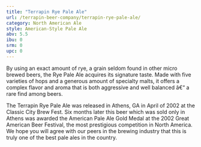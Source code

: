 ```yaml
---
title: "Terrapin Rye Pale Ale"
url: /terrapin-beer-company/terrapin-rye-pale-ale/
category: North American Ale
style: American-Style Pale Ale
abv: 5.5
ibu: 0
srm: 0
upc: 0
---
```

By using an exact amount of rye, a grain seldom found in other micro brewed beers, the Rye Pale Ale acquires its signature taste. Made with five varieties of hops and a generous amount of specialty malts, it offers a complex flavor and aroma that is both aggressive and well balanced â€“ a rare find among beers.

The Terrapin Rye Pale Ale was released in Athens, GA in April of 2002 at the Classic City Brew Fest. Six months later this beer which was sold only in Athens was awarded the American Pale Ale Gold Medal at the 2002 Great American Beer Festival, the most prestigious competition in North America. We hope you will agree with our peers in the brewing industry that this is truly one of the best pale ales in the country.
